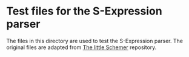 # Test files for the S-Expression parser

The files in this directory are used to test the S-Expression parser. The 
original files are adapted from
[The little Schemer](https://github.com/bmitc/the-little-schemer) repository.